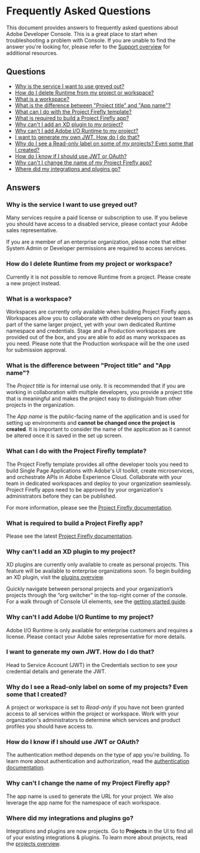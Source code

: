 # Frequently Asked Questions

This document provides answers to frequently asked questions about Adobe Developer Console. This is a great place to start when troubleshooting a problem with Console. If you are unable to find the answer you're looking for, please refer to the [Support overview](support.md) for additional resources.

## Questions


* [Why is the service I want to use greyed out?](#why-is-the-service-i-want-to-use-greyed-out)
* [How do I delete Runtime from my project or workspace?](#how-do-i-delete-runtime-from-my-project-or-workspace)
* [What is a workspace?](#what-is-a-workspace)
* [What is the difference between "Project title" and "App name"?](#what-is-the-difference-between-"project-title"-and-"app-name")
* [What can I do with the Project Firefly template?](#what-can-i-do-with-the-project-firefly-template)
* [What is required to build a Project Firefly app?](#what-is-required-to-build-a-project-firely-app)
* [Why can't I add an XD plugin to my project?](#why-cant-i-add-an-xd-plugin-to-my-project)
* [Why can't I add Adobe I/O Runtime to my project?](#why-cant-i-add-adobe-io-runtime-to-my-project)
* [I want to generate my own JWT. How do I do that?](#i-want-to-generate-my-own-jwt-how-do-i-do-that)
* [Why do I see a Read-only label on some of my projects? Even some that I created?](#why-do-i-see-a-read-only-label-on-some-of-my-projects-even-some-that-i-created)
* [How do I know if I should use JWT or OAuth?](#how-do-i-know-if-i-should-use-jwt-or-oauth)
* [Why can't I change the name of my Project Firefly app?](#why-cant-i-change-the-name-of-my-project-firefly-app)
* [Where did my integrations and plugins go?](#where-did-my-integrations-and-plugins-go)

## Answers

### Why is the service I want to use greyed out?

Many services require a paid license or subscription to use. If you believe you should have access to a disabled service, please contact your Adobe sales representative.

If you are a member of an enterprise organization, please note that either System Admin or Developer permissions are required to access services.

### How do I delete Runtime from my project or workspace?

Currently it is not possible to remove Runtime from a project. Please create a new project instead.

### What is a workspace?

Workspaces are currently only available when building Project Firefly apps. Workspaces allow you to collaborate with other developers on your team as part of the same larger project, yet with your own dedicated Runtime namespace and credentials. Stage and a Production workspaces are provided out of the box, and you are able to add as many workspaces as you need. Please note that the Production workspace will be the one used for submission approval.

### What is the difference between "Project title" and "App name"?

The *Project title* is for internal use only. It is recommended that if you are working in collaboration with multiple developers, you provide a project title that is meaningful and makes the project easy to distinguish from other projects in the organization.

The *App name* is the public-facing name of the application and is used for setting up environments and **cannot be changed once the project is created**. It is important to consider the name of the application as it cannot be altered once it is saved in the set up screen.

### What can I do with the Project Firefly template?

The Project Firefly template provides all  ofthe developer tools you need to build Single Page Applications with Adobe's UI toolkit, create microservices, and orchestrate APIs in Adobe Experience Cloud. Collaborate with your team in dedicated workspaces and deploy to your organization seamlessly. Project Firefly apps need to be approved by your organization's administrators before they can be published.

For more information, please see the [Project Firefly documentation](https://www.adobe.io/apis/experienceplatform/project-firefly/).

### What is required to build a Project Firefly app?

Please see the latest [Project Firefly documentation](https://www.adobe.io/apis/experienceplatform/project-firefly/).

### Why can't I add an XD plugin to my project?

XD plugins are currently only available to create as personal projects. This feature will be available to enterprise organizations soon. To begin building an XD plugin, visit the [plugins overview](plugins.md). 

Quickly navigate between personal projects and your organization’s projects through the “org switcher” in the top-right corner of the console. For a walk through of Console UI elements, see the [getting started guide](getting-started.md).

### Why can't I add Adobe I/O Runtime to my project?	

Adobe I/O Runtime is only available for enterprise customers and requires a license. Please contact your Adobe sales representative for more details.

### I want to generate my own JWT. How do I do that?	

Head to Service Account (JWT) in the Credentials section to see your credential details and generate the JWT.

### Why do I see a Read-only label on some of my projects? Even some that I created?	

A project or workspace is set to *Read-only* if you have not been granted access to all services within the project or workspace. Work with your organization's administrators to determine which services and product profiles you should have access to.

### How do I know if I should use JWT or OAuth?	

The authentication method depends on the type of app you're building. To learn more about authentication and authorization, read the [authentication documentation](https://www.adobe.io/authentication/auth-methods.html#!AdobeDocs/adobeio-auth/master/AuthenticationOverview/AuthenticationGuide.md).

### Why can't I change the name of my Project Firefly app?

The app name is used to generate the URL for your project. We also leverage the app name for the namespace of each workspace.

### Where did my integrations and plugins go?	

Integrations and plugins are now projects. Go to **Projects** in the UI to find all of your existing integrations & plugins. To learn more about projects, read the [projects overview](projects.md).


